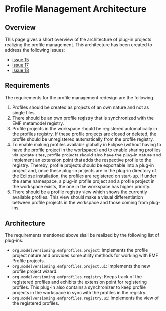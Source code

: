 # Profile Management Architecture #

## Overview ##

This page gives a short overview of the architecture of plug-in projects realizing the profile management. This architecture has been created to address the following issues:

  * [issue 15](https://code.google.com/p/emf-profiles/issues/detail?id=15)
  * [issue 17](https://code.google.com/p/emf-profiles/issues/detail?id=17)
  * [issue 18](https://code.google.com/p/emf-profiles/issues/detail?id=18)

## Requirements ##

The requirements for the profile management redesign are the following.

  1. Profiles should be created as projects of an own nature and not as single files.
  1. There should be an own profile registry that is synchronized with the EMF metamodel registry.
  1. Profile projects in the workspace should be registered automatically in the profiles registry. If these profile projects are closed or deleted, the profile should be unregistered automatically from the profile registry.
  1. To enable making profiles available globally in Eclipse (without having to have the profile project in the workspace) and to enable sharing profiles via update sites, profile projects should also have the plug-in nature and implement an extension point that adds the respective profile to the registry. Thereby, profile projects should be exportable into a plug-in project and, once these plug-in projects are in the plug-in directory of the Eclipse installation, the profiles are registered on start-up. If under the same namespace, a plug-in profile project and a profile project in the workspace exists, the one in the workspace has higher priority.
  1. There should be a profile registry view which shows the currently available profiles. This view should make a visual differentiation between profile projects in the workspace and those coming from plug-ins.


## Architecture ##

The requirements mentioned above shall be realized by the following list of plug-ins.

  * `org.modelversioning.emfprofiles.project`: Implements the profile project nature and provides some utility methods for working with EMF Profile projects.
  * `org.modelversioning.emfprofiles.project.ui`: Implements the new profile project wizard.
  * `org.modelversioning.emfprofiles.registry`: Keeps track of the registered profiles and exhibits the extension point for registering profiles. This plug-in also contains a synchronizer to keep profile projects in the workspace in sync with the profiles in the registry.
  * `org.modelversioning.emfprofiles.registry.ui`: Implements the view of the registered profiles.